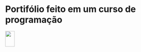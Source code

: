 <h1>Portifólio feito em um curso de programação</h1> <img src ![GATO sem fundo](https://github.com/ElcioGrilo/Portf-lio-HTML-prot-tipo-/assets/159853068/ebbc6825-cb0d-4da2-8950-812824966fd5) width="30px"; height= "50px";>

